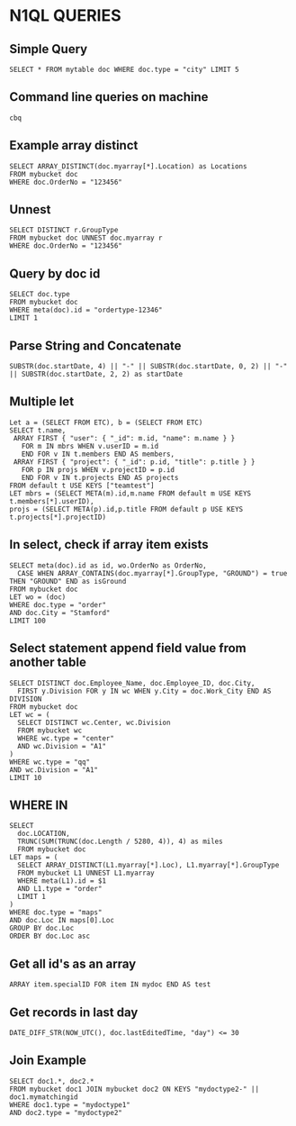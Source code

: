 # N1QL QUERIES
## Simple Query
`SELECT * FROM mytable doc WHERE doc.type = "city" LIMIT 5`

## Command line queries on machine
`cbq`

## Example array distinct
```
SELECT ARRAY_DISTINCT(doc.myarray[*].Location) as Locations
FROM mybucket doc
WHERE doc.OrderNo = "123456"
```

## Unnest
```
SELECT DISTINCT r.GroupType
FROM mybucket doc UNNEST doc.myarray r
WHERE doc.OrderNo = "123456"
```

## Query by doc id
```
SELECT doc.type
FROM mybucket doc
WHERE meta(doc).id = "ordertype-12346"
LIMIT 1
```

## Parse String and Concatenate
```
SUBSTR(doc.startDate, 4) || "-" || SUBSTR(doc.startDate, 0, 2) || "-" || SUBSTR(doc.startDate, 2, 2) as startDate
```

## Multiple let
```
Let a = (SELECT FROM ETC), b = (SELECT FROM ETC)
SELECT t.name,
 ARRAY FIRST { "user": { "_id": m.id, "name": m.name } }
   FOR m IN mbrs WHEN v.userID = m.id
   END FOR v IN t.members END AS members,
 ARRAY FIRST { "project": { "_id": p.id, "title": p.title } }
   FOR p IN projs WHEN v.projectID = p.id
   END FOR v IN t.projects END AS projects
FROM default t USE KEYS ["teamtest"]
LET mbrs = (SELECT META(m).id,m.name FROM default m USE KEYS t.members[*].userID),
projs = (SELECT META(p).id,p.title FROM default p USE KEYS t.projects[*].projectID)
```

## In select, check if array item exists
```
SELECT meta(doc).id as id, wo.OrderNo as OrderNo,
  CASE WHEN ARRAY_CONTAINS(doc.myarray[*].GroupType, "GROUND") = true THEN "GROUND" END as isGround
FROM mybucket doc
LET wo = (doc)
WHERE doc.type = "order"
AND doc.City = "Stamford"
LIMIT 100
```

## Select statement append field value from another table
```
SELECT DISTINCT doc.Employee_Name, doc.Employee_ID, doc.City,
  FIRST y.Division FOR y IN wc WHEN y.City = doc.Work_City END AS DIVISION
FROM mybucket doc
LET wc = (
  SELECT DISTINCT wc.Center, wc.Division
  FROM mybucket wc
  WHERE wc.type = "center"
  AND wc.Division = "A1"
)
WHERE wc.type = "qq"
AND wc.Division = "A1"
LIMIT 10
```

## WHERE IN
```
SELECT
  doc.LOCATION,
  TRUNC(SUM(TRUNC(doc.Length / 5280, 4)), 4) as miles
  FROM mybucket doc
LET maps = (
  SELECT ARRAY_DISTINCT(L1.myarray[*].Loc), L1.myarray[*].GroupType
  FROM mybucket L1 UNNEST L1.myarray
  WHERE meta(L1).id = $1
  AND L1.type = "order"
  LIMIT 1
)
WHERE doc.type = "maps"
AND doc.Loc IN maps[0].Loc
GROUP BY doc.Loc
ORDER BY doc.Loc asc
```

## Get all id's as an array
`ARRAY item.specialID FOR item IN mydoc END AS test`

## Get records in last day
`DATE_DIFF_STR(NOW_UTC(), doc.lastEditedTime, "day") <= 30`

## Join Example
```
SELECT doc1.*, doc2.*
FROM mybucket doc1 JOIN mybucket doc2 ON KEYS "mydoctype2-" || doc1.mymatchingid
WHERE doc1.type = "mydoctype1"
AND doc2.type = "mydoctype2"
```

